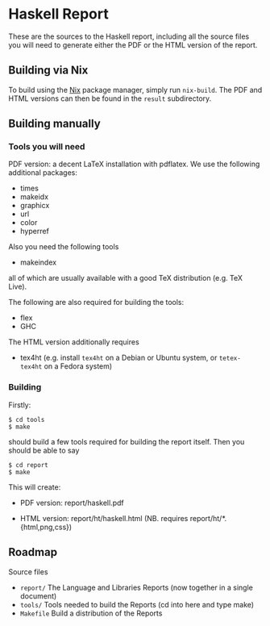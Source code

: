 Haskell Report
==============

These are the sources to the Haskell report, including all the source files you
will need to generate either the PDF or the HTML version of the report.


Building via Nix
----------------

To build using the [Nix](https://nixos.org/nix/) package manager, simply run
`nix-build`. The PDF and HTML versions can then be found in the `result`
subdirectory.



Building manually
-----------------

### Tools you will need

PDF version: a decent LaTeX installation with pdflatex.  We use the following
additional packages:

  - times
  - makeidx
  - graphicx
  - url
  - color
  - hyperref

Also you need the following tools

  - makeindex

all of which are usually available with a good TeX distribution (e.g. TeX Live).

The following are also required for building the tools:

  - flex
  - GHC

The HTML version additionally requires

  - tex4ht (e.g. install `tex4ht` on a Debian or Ubuntu system, or
    `tetex-tex4ht` on a Fedora system)

### Building

Firstly:

    $ cd tools
    $ make

should build a few tools required for building the report itself. Then you
should be able to say

    $ cd report
    $ make

This will create:

   - PDF version: report/haskell.pdf

   - HTML version: report/ht/haskell.html
     (NB. requires report/ht/*.{html,png,css})


Roadmap
-------

Source files

  - `report/` The Language and Libraries Reports (now together in a single document)
  - `tools/` Tools needed to build the Reports (cd into here and type make)
  - `Makefile` Build a distribution of the Reports
